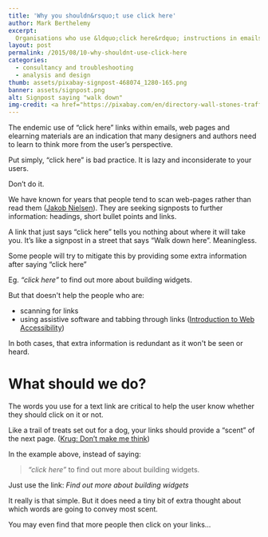 ```yaml
---
title: 'Why you shouldn&rsquo;t use click here'
author: Mark Berthelemy
excerpt: 
  Organisations who use &ldquo;click here&rdquo; instructions in emails, web pages and elearning need to learn to think from the user&rsquo;s perspective
layout: post
permalink: /2015/08/10-why-shouldnt-use-click-here
categories:
  - consultancy and troubleshooting
  - analysis and design
thumb: assets/pixabay-signpost-468074_1280-165.png
banner: assets/signpost.png
alt: Signpost saying "walk down"
img-credit: <a href="https://pixabay.com/en/directory-wall-stones-traffic-sign-468074/" target="_blank">Pixabay</a>
---
```

The endemic use of &ldquo;click here&rdquo; links within emails, web pages and elearning materials are an indication that many designers and authors need to learn to think more from the user&rsquo;s perspective.

Put simply, &ldquo;click here&rdquo; is bad practice. It is lazy and inconsiderate to your users.

Don&rsquo;t do it.

We have known for years that people tend to scan web-pages rather than read them (<a href="http://www.nngroup.com/articles/how-users-read-on-the-web/" target="_blank">Jakob Nielsen</a>). They are seeking signposts to further information: headings, short bullet points and links.

A link that just says &ldquo;click here&rdquo; tells you nothing about where it will take you. It&rsquo;s like a signpost in a street that says &ldquo;Walk down here&rdquo;. Meaningless.

Some people will try to mitigate this by providing some extra information after saying &ldquo;click here&rdquo;

Eg. *&ldquo;click here&rdquo;* to find out more about building widgets.

But that doesn't help the people who are:

- scanning for links
- using assistive software and tabbing through links (<a href="https://www.w3.org/WAI/intro/accessibility.php" target="_blank">Introduction to Web Accessibility</a>)

In both cases, that extra information is redundant as it won't be seen or heard.

# What should we do?

The words you use for a text link are critical to help the user know whether they should click on it or not.

Like a trail of treats set out for a dog, your links should provide a &ldquo;scent&rdquo; of the next page. (<a href="http://www.sensible.com/dmmt.html" target="_blank">Krug: Don&rsquo;t make me think</a>)

In the example above, instead of saying:

> *&ldquo;click here&rdquo;* to find out more about building widgets.

Just use the link: *Find out more about building widgets*

It really is that simple. But it does need a tiny bit of extra thought about which words are going to convey most scent.

You may even find that more people then click on your links...
